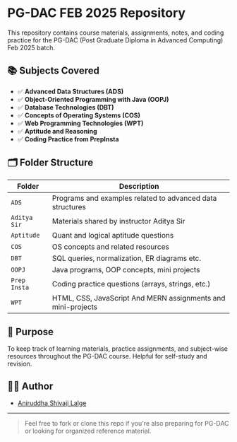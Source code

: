 # PG-DAC FEB 2025 Repository

This repository contains course materials, assignments, notes, and coding practice for the PG-DAC (Post Graduate Diploma in Advanced Computing) Feb 2025 batch.

## 📚 Subjects Covered

- ✅ **Advanced Data Structures (ADS)**
- ✅ **Object-Oriented Programming with Java (OOPJ)**
- ✅ **Database Technologies (DBT)**
- ✅ **Concepts of Operating Systems (COS)**
- ✅ **Web Programming Technologies (WPT)**
- ✅ **Aptitude and Reasoning**
- ✅ **Coding Practice from PrepInsta**

## 🗂 Folder Structure

| Folder | Description |
|--------|-------------|
| `ADS` | Programs and examples related to advanced data structures |
| `Aditya Sir` | Materials shared by instructor Aditya Sir |
| `Aptitude` | Quant and logical aptitude questions |
| `COS` | OS concepts and related resources |
| `DBT` | SQL queries, normalization, ER diagrams etc. |
| `OOPJ` | Java programs, OOP concepts, mini projects |
| `Prep Insta` | Coding practice questions (arrays, strings, etc.) |
| `WPT` | HTML, CSS, JavaScript And MERN assignments and mini-projects |

## 📌 Purpose

To keep track of learning materials, practice assignments, and subject-wise resources throughout the PG-DAC course. Helpful for self-study and revision.

## 👨‍💻 Author

- [Aniruddha Shivaji Lalge](https://github.com/aniruddha7447)

---

> Feel free to fork or clone this repo if you're also preparing for PG-DAC or looking for organized reference material.
